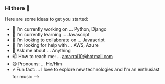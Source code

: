 ### Hi there 👋

Here are some ideas to get you started:

- 🔭 I’m currently working on ... Python, Django
- 🌱 I’m currently learning ... Javascript
- 👯 I’m looking to collaborate on ... Javascript
- 🤔 I’m looking for help with ... AWS, Azure
- 💬 Ask me about ... Anything
- 📫 How to reach me: ... amarrai10@hotmail.com
- 😄 Pronouns: ... He/Him
- ⚡ Fun fact: ... I love to explore new technologies and I'm an enthusiast for music
-->

